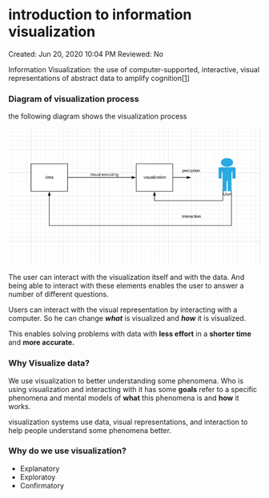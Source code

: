 # introduction to information visualization

Created: Jun 20, 2020 10:04 PM
Reviewed: No

Information Visualization: the use of computer-supported, interactive, visual representations of abstract data to amplify cognition[[1](https://www.researchgate.net/publication/220691172_Readings_in_Information_Visualization_Using_Vision_To_Think)]

### Diagram of visualization process

the following diagram shows the visualization process

![introduction%20to%20information%20visualization%208d8463d309c3460f92f53cc5ced6412e/Untitled.png](introduction%20to%20information%20visualization%208d8463d309c3460f92f53cc5ced6412e/Untitled.png)

The user can interact with the visualization itself and with the data. And being able to interact with these elements enables the user to answer a number of different questions.

Users can interact with the visual representation by interacting with a computer. So he can change ***what*** is visualized and ***how*** it is visualized.

This enables solving problems with data with **less effort** in a **shorter time** and **more accurate.**

### Why **Visualize** data?

We use visualization to better understanding some phenomena. Who is using visualization and interacting with it has some **goals** refer to a specific phenomena and mental models of **what** this phenomena is and **how** it works.

visualization systems use data, visual representations, and interaction to help people understand some phenomena better.

### Why do we use visualization?

- Explanatory
- Exploratoy
- Confirmatory